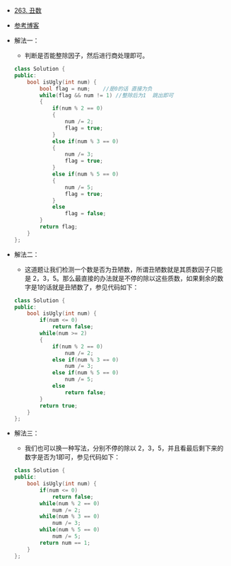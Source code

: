 - [263. 丑数](https://leetcode-cn.com/problems/ugly-number/)
- [参考博客](https://www.cnblogs.com/grandyang/p/4741934.html)
- 解法一：
    + 判断是否能整除因子，然后进行商处理即可。
    ```C++
    class Solution {
    public:
        bool isUgly(int num) {
            bool flag = num;    //是0的话 直接为负
            while(flag && num != 1) //整除后为1  跳出即可
            {
                if(num % 2 == 0)
                {
                    num /= 2;
                    flag = true;
                }
                else if(num % 3 == 0)
                {
                    num /= 3;
                    flag = true;
                }
                else if(num % 5 == 0)
                {
                    num /= 5;
                    flag = true;
                }
                else
                    flag = false;
            }
            return flag;
        }
    };
    ```
- 解法二：
    + 这道题让我们检测一个数是否为丑陋数，所谓丑陋数就是其质数因子只能是 2，3，5。那么最直接的办法就是不停的除以这些质数，如果剩余的数字是1的话就是丑陋数了，参见代码如下：
    ```C++
    class Solution {
    public:
        bool isUgly(int num) {
            if(num <= 0)
                return false;
            while(num >= 2)
            {
                if(num % 2 == 0)
                    num /= 2;
                else if(num % 3 == 0)
                    num /= 3;
                else if(num % 5 == 0)
                    num /= 5;
                else
                    return false;
            }
            return true;
        }
    };
    ```

- 解法三：
    + 我们也可以换一种写法，分别不停的除以 2，3，5，并且看最后剩下来的数字是否为1即可，参见代码如下：
    ```C++
    class Solution {
    public:
        bool isUgly(int num) {
            if(num <= 0)
                return false;
            while(num % 2 == 0)
                num /= 2;
            while(num % 3 == 0)
                num /= 3;
            while(num % 5 == 0)
                num /= 5;
            return num == 1;
        }
    };
    ```